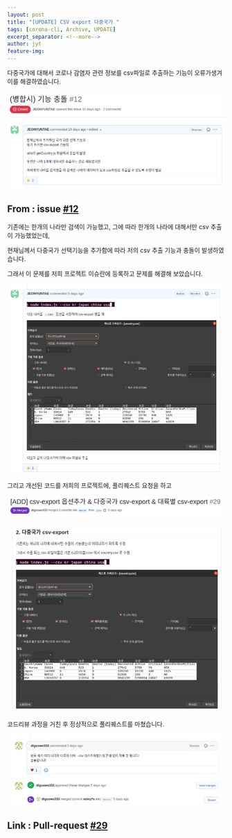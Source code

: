 ```yaml
---
layout: post
title: "[UPDATE] CSV export 다중국가 "
tags: [corona-cli, Archive, UPDATE]
excerpt_separator: <!--more-->
author: jyt
feature-img: 
---
```


다중국가에 대해서 코로나 감염자 관련 정보를 csv파일로 추출하는 기능이 오류가생겨 이를 해결하였습니다.

<!--more-->

![jyt_03.png](https://github.com/20-2-SKKU-OSS/2020-2-OSS-2/blob/page/assets/img/jyt_03.png)

## From : issue [#12](https://github.com/20-2-SKKU-OSS/2020-2-OSS-2/issues/12)

기존에는 한개의 나라만 검색이 가능했고, 그에 따라 한개의 나라에 대해서만 csv 추출이 가능했었는데,

현재님께서 다중국가 선택기능을 추가함에 따라 저의 csv 추출 기능과 충돌이 발생하였습니다.

그래서 이 문제를 저희 프로젝트 이슈란에 등록하고 문제를 해결해 보았습니다.

![jyt_04.png](https://github.com/20-2-SKKU-OSS/2020-2-OSS-2/blob/page/assets/img/jyt_04.png)

그리고 개선된 코드를 저희의 프로젝트에, 풀리퀘스트 요청을 하고

![jyt_05.png](https://github.com/20-2-SKKU-OSS/2020-2-OSS-2/blob/page/assets/img/jyt_05.png)

![jyt_06.png](https://github.com/20-2-SKKU-OSS/2020-2-OSS-2/blob/page/assets/img/jyt_06.png)

코드리뷰 과정을 거친 후 정상적으로 풀리퀘스트를 마쳤습니다.

![jyt_07.png](https://github.com/20-2-SKKU-OSS/2020-2-OSS-2/blob/page/assets/img/jyt_07.png)

## Link : Pull-request [#29](https://github.com/20-2-SKKU-OSS/2020-2-OSS-2/pull/29)
